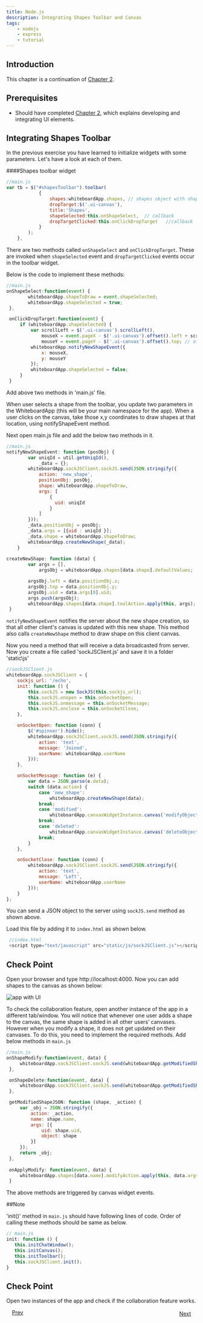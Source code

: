 ```yaml
---
title: Node.js
description: Integrating Shapes Toolbar and Canvas
tags:
    - nodejs
    - express
    - tutorial
---
```


## Introduction

This chapter is a continuation of [Chapter 2](/frameworks/nodejs/nodejs-tutorial/step02-creating-ui.html).

## Prerequisites

+ Should have completed [Chapter 2](/frameworks/nodejs/nodejs-tutorial/step02-creating-ui.html), which explains developing and integrating UI elements.

## Integrating Shapes Toolbar

In the previous exercise you have learned to initialize widgets with some parameters. Let's have a look at each of them.

####Shapes toolbar widget
```javascript
//main.js
var tb = $("#shapesToolbar").toolbar(
            {
                shapes:whiteboardApp.shapes, // shapes object with shape 'name' and 'iconname' ex: shapes = {  rectangle: {  name: 'rectangle', imagesPath:'/static/images/' } }
                dropTarget:$('.ui-canvas'),
                title:'Shapes',
                shapeSelected:this.onShapeSelect,  // callback
                dropTargetClicked:this.onClickDropTarget   //callback
            }
        );
    },
```
There are two methods called `onShapeSelect` and `onClickDropTarget`. These are invoked when `shapeSelected` event and `dropTargetClicked` events occur in the toolbar widget.

Below is the code to implement these methods:
```javascript
//main.js
onShapeSelect:function(event) {
        whiteboardApp.shapeToDraw = event.shapeSelected;
        whiteboardApp.shapeSelected = true;
 },

 onClickDropTarget:function(event) {
     if (whiteboardApp.shapeSelected) {
         var scrollLeft = $('.ui-canvas').scrollLeft(),
             mouseX = event.pageX - $('.ui-canvas').offset().left + scrollLeft, // offset X
             mouseY = event.pageY - $('.ui-canvas').offset().top; // offset Y
         whiteboardApp.notifyNewShapeEvent({
             x: mouseX,
             y: mouseY
         });
         whiteboardApp.shapeSelected = false;
     }
 }

```

Add above two methods in 'main.js' file.

When user selects a shape from the toolbar, you  update two parameters in the WhiteboardApp (this will be your main namespace for the app). When a user clicks on the canvas, take those x,y coordinates to draw shapes at that location, using notifyShapeEvent method.

Next open main.js file and add the below two methods in it.


```javascript
//main.js
notifyNewShapeEvent: function (posObj) {
        var uniqId = util.getUniqId(),
            _data = {};
        whiteboardApp.sockJSClient.sockJS.send(JSON.stringify({
            action: 'new_shape',
            positionObj: posObj,
            shape: whiteboardApp.shapeToDraw,
            args: [
                {
                  uid: uniqId
                }
            ]
        }));
        _data.positionObj = posObj;
        _data.args = [{uid : uniqId }];
        _data.shape = whiteboardApp.shapeToDraw;
        whiteboardApp.createNewShape(_data);
    }
     
createNewShape: function (data) {
        var args = [],
            argsObj = whiteboardApp.shapes[data.shape].defaultValues;

        argsObj.left = data.positionObj.x;
        argsObj.top = data.positionObj.y;
        argsObj.uid = data.args[0].uid;
        args.push(argsObj);
        whiteboardApp.shapes[data.shape].toolAction.apply(this, args);
 }
```
 
`notifyNewShapeEvent` notifies the server about the new shape creation, so that all other client's canvas is updated with this new shape. This method also calls `createNewShape` method to draw shape on this client canvas.


Now you need a method that will receive a data broadcasted from server. Now you create a file called 'sockJSClient.js' and save it in a folder 'static\js\'

```javascript
//sockJSClient.js
whiteboardApp.sockJSClient = {
    sockjs_url: '/echo',
    init: function () {
        this.sockJS = new SockJS(this.sockjs_url);
        this.sockJS.onopen = this.onSocketOpen;
        this.sockJS.onmessage = this.onSocketMessage;
        this.sockJS.onclose = this.onSocketClose;
    },

    onSocketOpen: function (conn) {
        $('#spinner').hide();
        whiteboardApp.sockJSClient.sockJS.send(JSON.stringify({
            action: 'text',
            message: 'Joined',
            userName: whiteboardApp.userName
        }));
    },

    onSocketMessage: function (e) {
        var data = JSON.parse(e.data);
        switch (data.action) {
            case 'new_shape':
                whiteboardApp.createNewShape(data);
            break;
            case 'modified':
                whiteboardApp.canvasWidgetInstance.canvas('modifyObject', data);
            break;
            case 'deleted':
                whiteboardApp.canvasWidgetInstance.canvas('deleteObject', data);
            break;
        }
    },

    onSocketClose: function (conn) {
        whiteboardApp.sockJSClient.sockJS.send(JSON.stringify({
            action: 'text',
            message: 'Left',
            userName: whiteboardApp.userName
        }));
    }
};

``` 

You can send a JSON object to the server using `sockJS.send` method as shown above.

Load this file by adding it to `index.html` as shown below.

```javascript
 //index.html
 <script type="text/javascript" src="static/js/sockJSClient.js"></script>

``` 
 
## Check Point

Open your browser and type http://localhost:4000. Now you can add shapes to the canvas as shown below:

![app with UI](/images/screenshots/nodejs-whiteboard/whiteboard-02.png)


To check the collaboration feature, open another instance of the app in a different tab/window. You will notice that whenever one user adds a shape to the canvas, the same shape is added in all other users’ canvases. However when you modify a shape, it does not get updated on their canvases. To do this, you need to implement the required methods.
Add below methods in `main.js`

```javascript
//main.js
onShapeModify:function(event, data) {
     whiteboardApp.sockJSClient.sockJS.send(whiteboardApp.getModifiedShapeJSON(data, "modified"));
 },

 onShapeDelete:function(event, data) {
     whiteboardApp.sockJSClient.sockJS.send(whiteboardApp.getModifiedShapeJSON(data, "deleted"));
 },

 getModifiedShapeJSON: function (shape, _action) {
     var _obj = JSON.stringify({
         action: _action,
         name: shape.name,
         args: [{
             uid: shape.uid,
             object: shape
         }]
     });
     return _obj;
 },
 
 onApplyModify: function(event, data) {
     whiteboardApp.shapes[data.name].modifyAction.apply(this, data.args);
 }

```
The above methods are triggered by canvas widget events. 

##Note

'init()' method in `main.js` should have following lines of code. Order of calling these methods should be same as below.

```javascript
// main.js 
init: function () { 
   this.initChatWindow();
   this.initCanvas();
   this.initToolbar();
   this.sockJSClient.init();
}
```

## Check Point

Open two instances of the app and check if the collaboration feature works.

<p><a class="button-plain"  style="padding: 3px 15px;" href="/frameworks/nodejs/nodejs-tutorial/step02-creating-ui.html">Prev</a>  <a class="button-plain"  style="padding: 3px 15px; float: right;" href="/frameworks/nodejs/nodejs-tutorial/step04-integrating-chat.html">Next</a></p>

